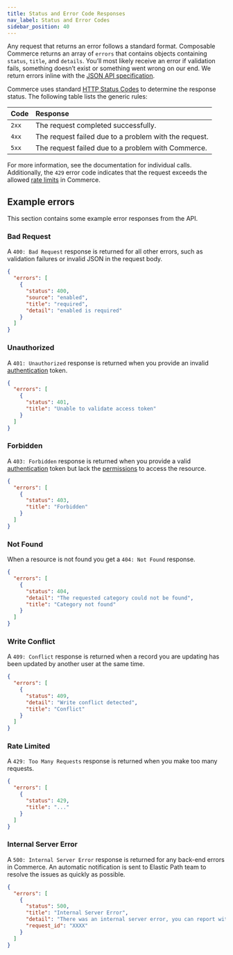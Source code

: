 ```yaml
---
title: Status and Error Code Responses
nav_label: Status and Error Codes
sidebar_position: 40
---
```


Any request that returns an error follows a standard format. Composable Commerce returns an array of `errors` that contains objects containing `status`, `title`, and `details`.
You’ll most likely receive an error if validation fails, something doesn’t exist or something went wrong on our end. We return errors inline with the [JSON API specification](http://jsonapi.org/format/#error-objects).

Commerce uses standard [HTTP Status Codes](https://en.wikipedia.org/wiki/List_of_HTTP_status_codes) to determine the response status. The following table lists the generic rules:

| Code | Response |
| :--- | :--- |
| `2xx` | The request completed successfully. |
| `4xx` | The request failed due to a problem with the request.  |
| `5xx` | The request failed due to a problem with Commerce. |

For more information, see the documentation for individual calls. Additionally, the `429` error code indicates that the request exceeds the allowed [rate limits](/guides/Getting%20Started/api-overview/rate-limits) in Commerce.

## Example errors

This section contains some example error responses from the API.

### Bad Request

A `400: Bad Request` response is returned for all other errors, such as validation failures or invalid JSON in the request body.

```json
{
  "errors": [
    {
      "status": 400,
      "source": "enabled",
      "title": "required",
      "detail": "enabled is required"
    }
  ]
}
```

### Unauthorized

A `401: Unauthorized` response is returned when you provide an invalid [authentication](/guides/Getting%20Started/authentication/overview) token.

```json
{
  "errors": [
    {
      "status": 401,
      "title": "Unable to validate access token"
    }
  ]
}
```

### Forbidden

A `403: Forbidden` response is returned when you provide a valid [authentication](/guides/Getting%20Started/authentication/overview) token but lack the [permissions](/guides/Getting%20Started/authentication/Tokens/permissions) to access the resource.

```json
{
  "errors": [
    {
      "status": 403,
      "title": "Forbidden"
    }
  ]
}
```

### Not Found

When a resource is not found you get a `404: Not Found` response.

```json
{
  "errors": [
    {
      "status": 404,
      "detail": "The requested category could not be found",
      "title": "Category not found"
    }
  ]
}
```

### Write Conflict

A `409: Conflict` response is returned when a record you are updating has been updated by another user at the same time.


```json
{
  "errors": [
    {
      "status": 409,
      "detail": "Write conflict detected",
      "title": "Conflict"
    }
  ]
}
```

### Rate Limited

A `429: Too Many Requests` response is returned when you make too many requests.

```json
{
  "errors": [
    {
      "status": 429,
      "title": "..."
    }
  ]
}
```

### Internal Server Error

A `500: Internal Server Error` response is returned for any back-end errors in Commerce. An automatic notification is sent to Elastic Path team to resolve the issues as quickly as possible.

```json
{
  "errors": [
    {
      "status": 500,
      "title": "Internal Server Error",
      "detail": "There was an internal server error, you can report with your request id.",
      "request_id": "XXXX"
    }
  ]
}
```
